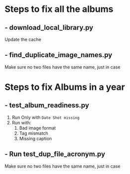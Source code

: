 # Steps to fix all the albums

## - download_local_library.py
Update the cache

## - find_duplicate_image_names.py
Make sure no two files have the same name, just in case

# Steps to fix Albums in a year

## - test_album_readiness.py
1. Run Only with `Date Shot missing`
2. Run with:
   1. Bad image format
   2. Tag mismatch
   3. Missing caption

## - Run test_dup_file_acronym.py
Make sure no two files have the same name, just in case

